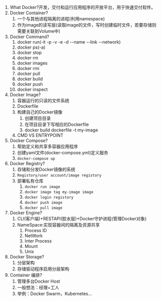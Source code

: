1. What Docker?开发，交付和运行应用程序的开放平台，用于快速交付软件。
2. Docker Container?
	1. 一个与其他进程隔离的进程(利用namespace)
	2. 作为image的读写层(读取image的文件，写时创建临时文件，若要存储则需要关联到Volume中)
3. Docker Command?
	1. docker run(-it -p -v -e -d --name --link --network)
	2. docker ps(-a)
	3. docker stop
	4. docker rm
	5. docker images
	6. docker rmi
	7. docker pull
	8. docker build
	9. docker push
	10. docker inspect
4. Docker Image?
	1. 容器运行的只读的文件系统
	2. Dockerfile
	3. 构建自己的Docker镜像
		1. 创建项目目录
		2. 在项目目录下写相应的Dockerfile
		3. docker build dockerfile -t my-image
	4. CMD VS ENTRYPOINT
5. Docker Compose?
	1. 帮助定义和共享多容器应用程序
	2. 创建yaml文件(docker-compose.yml)定义服务
	3. `docker-compose up`
6. Docker Registry?
	1. 存储和分发Docker镜像的系统
	2. `Registory/user account/image registory`
	3. 部署私有仓库
		1. `docker run image`
		2. `docker image tag my-image image`
		3. `docker login registory`
		4. `docker push image`
		5. `docker pull image`
7. Docker Engine?
	1. CLI(客户端)+RESTAPI(胶水层)+Docker守护进程(管理Docker对象)
	2. NameSpace:实现容器间的隔离及资源共享
		1. Process ID
		2. NetWork
		3. Inter Process
		4. Mount
		5. Unix
8. Docker Storage?
	1. 分层架构
	2. 存储驱动程序启用分层架构
9. Container 编排?
	1. 管理多台Docker Host
	2. 一般想法：经理+工人
	3. 举例：Docker Swarm，Kubernetes...
